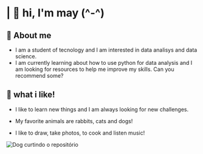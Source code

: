 # | 🌼 hi, I'm may (^-^)


## 🐰 About me

- I am a student of tecnology and I am interested in data analisys and data science. 
- I am currently learning about how to use python for data analysis and I am looking for resources to help me improve my skills. Can you recommend some? 

## 🐰 what i like!
- I like to learn new things and I am always looking for new challenges.

- My favorite animals are rabbits, cats and dogs!
- I like to draw, take photos, to cook and listen music!


![Dog curtindo o repositório](/marianaSsouza/Imagens/cachorro_dando_like.jpeg)
